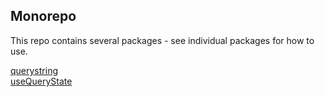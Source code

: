 ## Monorepo

This repo contains several packages - see individual packages for how to use.

[querystring](packages/querystring/readme.md)\
[useQueryState](packages/use-querystate/readme.md)